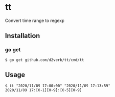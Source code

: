 # tt
Convert time range to regexp

## Installation
### go get
```
$ go get github.com/d2verb/tt/cmd/tt
```

## Usage
```
$ tt "2020/11/09 17:00:00" "2020/11/09 17:13:59"
2020/11/09 17:[0-1][0-9]:[0-5][0-9]
```